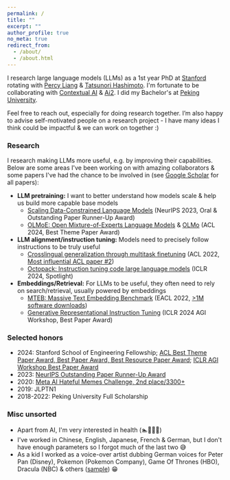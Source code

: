 ```yaml
---
permalink: /
title: ""
excerpt: ""
author_profile: true
no_meta: true
redirect_from: 
  - /about/
  - /about.html
---
```


I research large language models (LLMs) as a 1st year PhD at [Stanford](https://www.stanford.edu/) rotating with [Percy Liang](https://cs.stanford.edu/~pliang/) & [Tatsunori Hashimoto](https://thashim.github.io/). I'm fortunate to be collaborating with [Contextual AI](https://contextual.ai/) & [Ai2](https://allenai.org/). I did my Bachelor's at [Peking University](https://english.pku.edu.cn/).

Feel free to reach out, especially for doing research together. I’m also happy to advise self-motivated people on a research project - I have many ideas I think could be impactful & we can work on together :)

### Research

I research making LLMs more useful, e.g. by improving their capabilities. Below are some areas I've been working on with amazing collaborators & some papers I've had the chance to be involved in (see [Google Scholar](https://scholar.google.com/citations?user=Me0IoRMAAAAJ&hl=en) for all papers):
- **LLM pretraining:** I want to better understand how models scale & help us build more capable base models
  - [Scaling Data-Constrained Language Models](https://arxiv.org/abs/2305.16264) (NeurIPS 2023, Oral & Outstanding Paper Runner-Up Award)
  - [OLMoE: Open Mixture-of-Experts Language Models](https://arxiv.org/abs/2409.02060) & [OLMo](https://arxiv.org/abs/2402.00838) (ACL 2024, Best Theme Paper Award)
- **LLM alignment/instruction tuning:** Models need to precisely follow instructions to be truly useful
  - [Crosslingual generalization through multitask finetuning](https://arxiv.org/abs/2211.01786) (ACL 2022, [Most influential ACL paper #2](https://www.paperdigest.org/2024/05/most-influential-acl-papers-2024-05/))
  - [Octopack: Instruction tuning code large language models](https://arxiv.org/abs/2308.07124) (ICLR 2024, Spotlight)
- **Embeddings/Retrieval:** For LLMs to be useful, they often need to rely on search/retrieval, usually powered by embeddings
  - [MTEB: Massive Text Embedding Benchmark](https://arxiv.org/abs/2210.07316) (EACL 2022, [>1M software downloads](https://www.pepy.tech/projects/mteb?versions=*))
  - [Generative Representational Instruction Tuning](https://arxiv.org/abs/2402.09906) (ICLR 2024 AGI Workshop, Best Paper Award)

### Selected honors

- 2024: Stanford School of Engineering Fellowship; [ACL Best Theme Paper Award, Best Paper Award, Best Resource Paper Award](https://2024.aclweb.org/program/best_papers/); [ICLR AGI Workshop Best Paper Award](https://agiworkshop.github.io/2024/schedule/)
- 2023: [NeurIPS Outstanding Paper Runner-Up Award](https://blog.neurips.cc/2023/12/11/announcing-the-neurips-2023-paper-awards/)
- 2020: [Meta AI Hateful Memes Challenge, 2nd place/3300+](https://ai.meta.com/blog/hateful-memes-challenge-winners/)
- 2019: JLPTN1
- 2018-2022: Peking University Full Scholarship

### Misc unsorted

- Apart from AI, I'm very interested in health (🏊🎾🏃🌸)
- I've worked in Chinese, English, Japanese, French & German, but I don't have enough parameters so I forgot much of the last two 😅
- As a kid I worked as a voice-over artist dubbing German voices for Peter Pan (Disney), Pokemon (Pokemon Company), Game Of Thrones (HBO), Dracula (NBC) & others ([sample](https://www.audible.de/pd/Gortimer-Gibbon-Mein-Leben-in-der-Normal-Street-Die-komplette-1-Staffel-Hoerbuch/B01LY8AAZP?overrideBaseCountry=true&ipRedirectOverride=true&ref_pageloadid=not_applicable&pageLoadId=pCyLZcePVMNX3kCH&creativeId=292d6343-f11b-4bbe-a8a5-d4b7272abf61)) 😁
